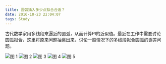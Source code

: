 ```yaml
---
title: 圆弧插入多少点拟合合适？
date: 2016-10-23 22:04:07
tags: Study
---
```


古代数学家用多线段來逼近的圆弧，从而计算PI的近似值。最近在工作中需要讨论圆弧拟合，这里将原来问题抽离出来，讨论一般情况下的多线段拟合圆弧的误差问题。

<!--more-->

![图 1 ](http://7xpx1m.com1.z0.glb.clouddn.com/gh/007/01.jpg)
![图 2 ](http://7xpx1m.com1.z0.glb.clouddn.com/gh/007/02.jpg)
![图 3 ](http://7xpx1m.com1.z0.glb.clouddn.com/gh/007/03.jpg)
![图 4 ](http://7xpx1m.com1.z0.glb.clouddn.com/gh/007/04.jpg)
![图 5 ](http://7xpx1m.com1.z0.glb.clouddn.com/gh/007/05.jpg)
